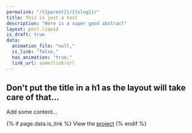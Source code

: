 ```yaml
---
permalink: "/{{parent}}/{{slug}}/"
title: This is just a test
description: "Here is a super good abstract"
layout: post.liquid
is_draft: true
data:
  animation_file: "null,"
  is_link: "false,"
  has_animation: "true,"
  link_url: some/link/url
---
```

## Don't put the title in a h1 as the layout will take care of that...

Add some content...

{% if page.data.is_link %}
View the [project]({{page.data.link_url}})
{% endif %}
